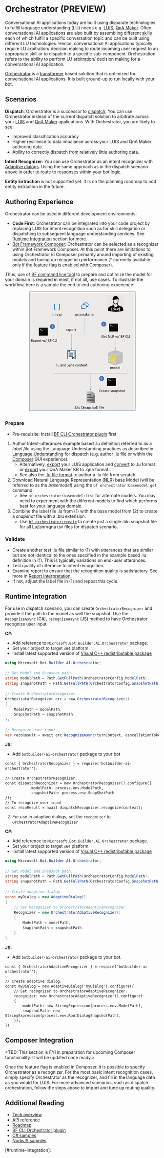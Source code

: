 # Orchestrator (PREVIEW)

Conversational AI applications today are built using disparate technologies to fulfill language understanding (LU) needs e.g. [LUIS][1], [QnA Maker][2]. Often, conversational AI applications are also built by assembling different [skills][3] each of which fulfill a specific conversation topic and can be built using different LU technologies. Hence, conversational AI applications typically require LU arbitration/ decision making to route incoming user request to an appropriate skill or to dispatch to a specific sub-component. Orchestration refers to the ability to perform LU arbitration/ decision making for a conversational AI application.  

[Orchestrator][18] is a [transformer][4] based solution that is optimized for conversational AI applications. It is built ground-up to run locally with your bot.

## Scenarios
**Dispatch**: Orchestrator is a successor to [dispatch][5]. You can use Orchestrator instead of the current dispatch solution to arbitrate across your [LUIS][1] and [QnA Maker][2] applications. With Orchestrator, you are likely to see:

- Improved classification accuracy
- Higher resilience to data imbalance across your LUIS and QnA Maker authoring data.
- Ability to correctly dispatch from relatively little authoring data.

**Intent Recognizer**: You can use Orchestrator as an intent recognizer with [Adaptive dialogs][6]. Using the same approach as in the dispatch scenario above in order to route to responses within your bot logic.

**Entity Extraction** is not supported yet.  It is on the planning roadmap to add entity extraction in the future.

## Authoring Experience

Orchestrator can be used in different development environments:

* **Code First**: Orchestrator can be integrated into your code project by replacing LUIS for intent recognition such as for skill delegation or dispatching to subsequent language understanding services.  See [Runtime Integration](#runtime-integration) section for more.
* [Bot Framework Composer][19]: Orchestrator can be selected as a recognizer within Bot Framework Composer. At this point there are limitations to using Orchestrator in Composer primarily around importing of existing models and tuning up recognition performance (* currently available only if the feature flag is enabled with Composer).

Thus, use of [BF command line tool][7] to prepare and optimize the model for your domain is required in most, if not all, use cases.   To illustrate the workflow, here is a sample the end to end authoring experience:

<p align="center">
  <img width="350" src="./docs/media/authoring.png" />
</p>

### Prepare

* Pre-requisite: Install [BF CLI Orchestrator plugin][11] first.

1. Author Intent-utterances example based .lu definition referred to as a *label file* using the Language Understanding practices as described in [Language Understanding][2] for dispatch (e.g. author .lu file or within the [Composer][3] GUI experience). 
   * Alternatively, [export][8] your LUIS application and [convert][9] to .lu format or [export][10] your QnA Maker KB to .qna format.
   * See also the [.lu file format][21] to author a .lu file from scratch. 
2. Download Natural Language Representation ([NLR][20]) base Model (will be referred to as the *basemodel*) using the `bf orchestrator:basemodel:get` command. 
   * See `bf orchestrator:basemodel:list` for alternate models. You may need to experiment with the different models to find which performs best for your language domain.
3. Combine the label file .lu from (1) with the base model from (2) to create a *snapshot* file with a .blu extension.
   * Use [`bf orchestrator:create`][16] to create just a single .blu snapshot file for all Lu/json/qna tsv files for dispatch scenario.

### Validate

* Create another test .lu file similar to (1) with utterances that are similar but are not identical to the ones specified in the example based .lu definition in (1). This is typically variations on end-user utterances. 
* Test quality of utterance to intent recognition. 
* Examine report to ensure that the recognition quality is satisfactory. See more in [Report Interpretation][21].
* If not, adjust the label file in (1) and repeat this cycle.

## Runtime Integration

For use in dispatch scenario, you can create `OrchestratorRecognizer` and provide it the path to the model as well the snapshot. Use the `RecognizeAsync` (C#), `recognizeAsync` (JS) method to have Orchestrator recognize user input. 

**C#:**

- Add reference to `Microsoft.Bot.Builder.AI.Orchestrator` package.
- Set your project to target `x64` platform
- Install latest supported version of [Visual C++ redistributable package](https://support.microsoft.com/en-gb/help/2977003/the-latest-supported-visual-c-downloads)


```C# 
using Microsoft.Bot.Builder.AI.Orchestrator;

// Get Model and Snapshot path.
string modelPath = Path.GetFullPath(OrchestratorConfig.ModelPath);
string snapshotPath = Path.GetFullPath(OrchestratorConfig.SnapshotPath);

// Create OrchestratorRecognizer.
OrchestratorRecognizer orc = new OrchestratorRecognizer()
{
    ModelPath = modelPath,
    SnapshotPath = snapshotPath
};

// Recognize user input.
var recoResult = await orc.RecognizeAsync(turnContext, cancellationToken);
```

**JS:**

- Add `botbuilder-ai-orchestrator` package to your bot

```JS
const { OrchestratorRecognizer } = require('botbuilder-ai-orchestrator');

// Create OrchestratorRecognizer.
const dispatchRecognizer = new OrchestratorRecognizer().configure({
            modelPath: process.env.ModelPath, 
            snapshotPath: process.env.SnapShotPath
});
// To recognize user input
const recoResult = await dispatchRecognizer.recognize(context);
```

2. For use in adaptive dialogs, set the `recognizer` to `OrchestratorAdaptiveRecognizer`

**C#:**
- Add reference to `Microsoft.Bot.Builder.AI.Orchestrator` package.
- Set your project to target `x64` platform
- Install latest supported version of [Visual C++ redistributable package](https://support.microsoft.com/en-gb/help/2977003/the-latest-supported-visual-c-downloads)

```C#
using Microsoft.Bot.Builder.AI.Orchestrator;

// Get Model and Snapshot path.
string modelPath = Path.GetFullPath(OrchestratorConfig.ModelPath);
string snapshotPath = Path.GetFullPath(OrchestratorConfig.SnapshotPath);

// Create adaptive dialog
const myDialog = new AdaptiveDialog()
{
    // Set Recognizer to OrchestratorAdaptiveRecognizer.
    Recognizer = new OrchestratorAdaptiveRecognizer()
    {
        ModelPath = modelPath,
        SnapshotPath = snapshotPath
    }
}
```

**JS:**

- Add `botbuilder-ai-orchestrator` package to your bot.

```JS
const { OrchestratorAdaptiveRecognizer } = require('botbuilder-ai-orchestrator');

// Create adaptive dialog.
const myDialog = new AdaptiveDialog('myDialog').configure({
    // Set recognizer to OrchestratorAdaptiveRecognizer.
    recognizer: new OrchestratorAdaptiveRecognizer().configure(
    {
        modelPath: new StringExpression(process.env.ModelPath),
        snapshotPath: new StringExpression(process.env.RootDialogSnapshotPath),
    });
})
```



## Composer Integration

\<TBD: This section is FYI in preparation for upcoming Composer functionality. It will be updated once ready.>

Once the feature flag is enabled in Composer, it is possible to specify Orchestrator as a recognizer. For the most basic intent recognition cases, simply specify Orchestrator as the recognizer, and fill in the language data as you would for LUIS. For more advanced scenarios, such as dispatch orchestration, follow the steps above to import and tune up routing quality. 



## Additional Reading

- [Tech overview][18]
- [API reference][14]
- [Roadmap](./docs/Overview.md#Roadmap)
- [BF CLI Orchestrator plugin][11]
- [C# samples][12]
- [NodeJS samples][13]

[1]:https://luis.ai
[2]:https://qnamaker.ai
[3]:https://docs.microsoft.com/en-us/azure/bot-service/bot-builder-skills-overview?view=azure-bot-service-4.0
[4]:https://en.wikipedia.org/wiki/Transformer_(machine_learning_model)
[5]:https://docs.microsoft.com/en-us/azure/bot-service/bot-builder-tutorial-dispatch?view=azure-bot-service-4.0&tabs=cs
[6]:https://aka.ms/adaptive-dialogs
[7]:https://github.com/microsoft/botframework-cli
[8]:https://github.com/microsoft/botframework-cli/tree/master/packages/luis#bf-luisversionexport
[9]:https://github.com/microsoft/botframework-cli/tree/master/packages/luis#bf-luisconvert
[10]:https://github.com/microsoft/botframework-cli/tree/master/packages/qnamaker#bf-qnamakerkbexport
[11]:https://github.com/microsoft/botframework-cli/tree/beta/packages/orchestrator
[12]:./csharp_dotnetcore
[13]:./javascript_nodejs
[14]:./docs/API_reference.md
[15]: TBD/AvailableIndex
[16]:https://github.com/microsoft/botframework-cli/tree/beta/packages/orchestrator#bf-orchestratorcreate
[17]:TBD/AvailableIndex
[18]:./docs/Overview.md
[19]: https://docs.microsoft.com/en-us/composer/introduction
[20]: https://aka.ms/NLRModels "Natural Language Representation Models"
[21]:https://docs.microsoft.com/en-us/azure/bot-service/file-format/bot-builder-lu-file-format?view=azure-bot-service-4.0	"LU file format"
[22]:https://github.com/microsoft/botframework-sdk/blob/R11/Orchestrator/docs/BFOrchestratorReport.md "Report Interpretation: Temp R11 Branch"







[# Runtime_Integration]: 
[#runtime_integration]: 
[#runtime-integration]: 